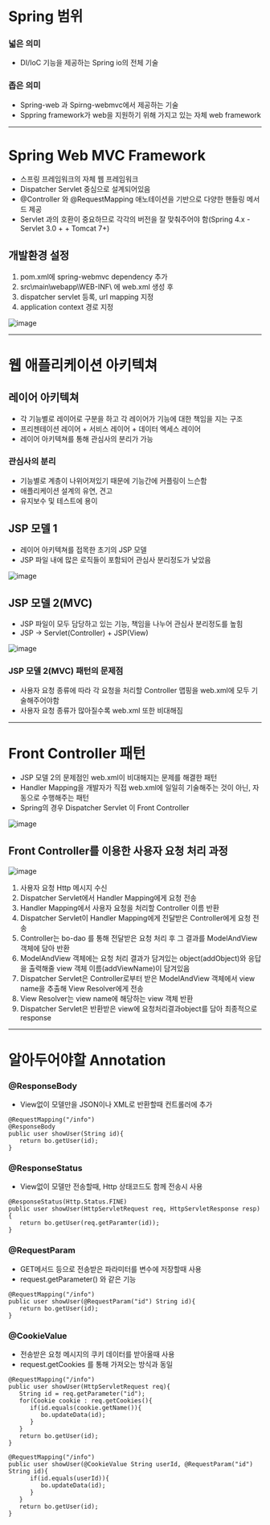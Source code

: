  # Spring 범위
### 넓은 의미
* DI/IoC 기능을 제공하는 Spring io의 전체 기술
### 좁은 의미
* Spring-web 과 Spirng-webmvc에서 제공하는 기술
* Sppring framework가 web을 지원하기 위해 가지고 있는 자체 web framework

***

# Spring Web MVC Framework
* 스프링 프레임워크의 자체 웹 프레임워크
* Dispatcher Servlet 중심으로 설계되어있음
* @Controller 와 @RequestMapping 애노테이션을 기반으로 다양한 핸들링 메서드 제공
* Servlet 과의 호환이 중요하므로 각각의 버전을 잘 맞춰주어야 함(Spring 4.x - Servlet 3.0 + + Tomcat 7+)

## 개발환경 설정
1. pom.xml에 spring-webmvc dependency 추가
2. src\main\webapp\WEB-INF\ 에 web.xml 생성 후 
3. dispatcher servlet 등록, url mapping 지정
4. application context 경로 지정

![image](https://media.oss.navercorp.com/user/13474/files/dfbd65e0-5964-11e9-8e21-daf9a60109dc)

***

# 웹 애플리케이션 아키텍쳐
## 레이어 아키텍쳐
* 각 기능별로 레이어로 구분을 하고 각 레이어가 기능에 대한 책임을 지는 구조
* 프리젠테이션 레이어 + 서비스 레이어 + 데이터 엑세스 레이어
* 레이어 아키텍쳐를 통해 관심사의 분리가 가능
### 관심사의 분리
* 기능별로 계층이 나위어져있기 때문에 기능간에 커플링이 느슨함
* 애플리케이션 설계의 유연, 견고
* 유지보수 및 테스트에 용이
## JSP 모델 1
* 레이어 아키텍쳐를 접목한 초기의 JSP 모델
* JSP 파일 내에 많은 로직들이 포함되어 관심사 분리정도가 낮았음

![image](https://media.oss.navercorp.com/user/13474/files/2afc870a-5967-11e9-9224-732522229151)

## JSP 모델 2(MVC)
* JSP 파일이 모두 담당하고 있는 기능, 책임을 나누어 관심사 분리정도를 높힘
* JSP -> Servlet(Controller) + JSP(View)

![image](https://media.oss.navercorp.com/user/13474/files/43898520-5967-11e9-9373-943d27797c94)

### JSP 모델 2(MVC) 패턴의 문제점
* 사용자 요청 종류에 따라 각 요청을 처리할 Controller 맵핑을 web.xml에 모두 기술해주어야함
* 사용자 요청 종류가 많아질수록 web.xml  또한 비대해짐

***

# Front Controller 패턴
* JSP 모델 2의 문제점인 web.xml이 비대해지는 문제를 해결한 패턴
* Handler Mapping을 개발자가 직접 web.xml에 일일히 기술해주는 것이 아닌, 자동으로 수행해주는 패턴
* Spring의 경우 Dispatcher Servlet 이 Front Controller

![image](https://media.oss.navercorp.com/user/13474/files/3f8d6ac6-5968-11e9-89be-26cb573db333)

## Front Controller를 이용한 사용자 요청 처리 과정

![image](https://media.oss.navercorp.com/user/13474/files/b82b98ea-5792-11e9-9fae-43730a3a9512)
1. 사용자 요청 Http 메시지 수신
2. Dispatcher Servlet에서 Handler Mapping에게 요청 전송
3. Handler Mapping에서 사용자 요청을 처리할 Controller 이름 반환
4. Dispatcher Servlet이 Handler Mapping에게 전달받은 Controller에게 요청 전송
5. Controller는 bo-dao 를 통해 전달받은 요청 처리 후 그 결과를 ModelAndView 객체에 담아 반환
6. ModelAndView 객체에는 요청 처리 결과가 담겨있는 object(addObject)와 응답을 출력해줄 view 객체 이름(addViewName)이 담겨있음
7. Dispatcher Servlet은 Controller로부터 받은 ModelAndView 객체에서 view name을 추출해 View Resolver에게 전송
8. View Resolver는 view name에 해당하는 view 객체 반환
9. Dispatcher Servlet은 반환받은 view에 요청처리결과object를 담아 최종적으로 response

***

# 알아두어야할 Annotation
### @ResponseBody
* View없이 모델만을 JSON이나 XML로 반환할때 컨트롤러에 추가
```
@RequestMapping("/info")
@ResponseBody
public user showUser(String id){
   return bo.getUser(id);
}
```
### @ResponseStatus
* View없이 모델만 전송할때, Http 상태코드도 함께 전송시 사용
```
@ResponseStatus(Http.Status.FINE)
public user showUser(HttpServletRequest req, HttpServletResponse resp){
   return bo.getUser(req.getParamter(id));
}
```
### @RequestParam
* GET메서드 등으로 전송받은 파라미터를 변수에 저장할때 사용
* request.getParameter() 와 같은 기능
```
@RequestMapping("/info")
public user showUser(@RequestParam("id") String id){
   return bo.getUser(id);
}
```
### @CookieValue
* 전송받은 요청 메시지의 쿠키 데이터를 받아올때 사용
* request.getCookies 를 통해 가져오는 방식과 동일
```
@RequestMapping("/info")
public user showUser(HttpServletRequest req){
   String id = req.getParameter("id");
   for(Cookie cookie : req.getCookies(){
      if(id.equals(cookie.getName()){
         bo.updateData(id);
      }
   }
   return bo.getUser(id);
}

@RequestMapping("/info")
public user showUser(@CookieValue String userId, @RequestParam("id") String id){
      if(id.equals(userId)){
         bo.updateData(id);
      }
   }
   return bo.getUser(id);
}
```